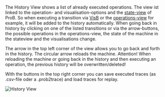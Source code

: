 The History View shows a list of already executed operations.
The view ist linked to the operation- and visualisation-options and the [state-view](Main%20View/State%20View.md) of ProB.
So when executing a transition via [VisB](Main%20View/VisB.md) or the [operations-view](Operations.md) for example, it will be added to the history automatically. 
When going back in history by clicking on one of the listed transitions or via the arrow-buttons, the possible operations in the operations-view, 
the state of the machine in the stateview and the visualisations change.

The arrow in the top left corner of the view allows you to go back and forth in the history. The circular arrow reloads the machine.
Attention! When reloading the machine or going back in the history and then executing an operation, the previous history will be overwritten/deleted!

With the buttons in the top right corner you can save executed traces (as .csv-file oder a .prob2trace) and load traces for replay.

![History View](../screenshots/History.png)
